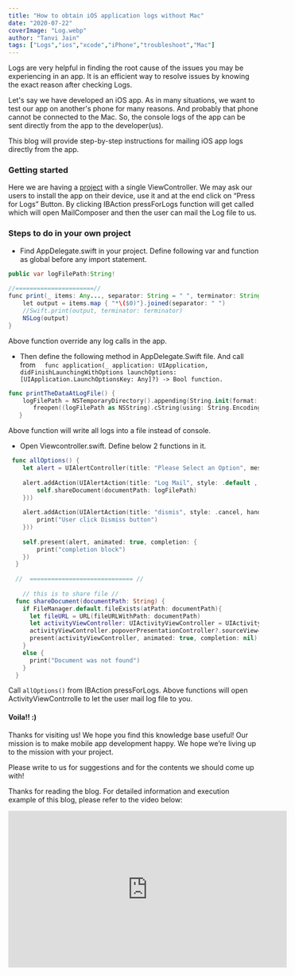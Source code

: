 ```yaml
---
title: "How to obtain iOS application logs without Mac"
date: "2020-07-22"
coverImage: "Log.webp"
author: "Tanvi Jain"
tags: ["Logs","ios","xcode","iPhone","troubleshoot","Mac"]
---
```


Logs are very helpful in finding the root cause of the issues you may be experiencing in an app. It is an efficient way to resolve issues by knowing the exact reason after checking Logs.

Let's say we have developed an iOS app. As in many situations, we want to test our app on another's phone for many reasons. And probably that phone cannot be connected to the Mac. So, the console logs of the app can be sent directly from the app to the developer(us).

This blog will provide step-by-step instructions for mailing iOS app logs directly from the app. 

### Getting started

Here we are having a [project](https://github.com/tanvijn/TestLogs/tree/master) with a single ViewController. We may ask our users to install the app on their device, use it and at the end click on “Press for Logs” Button. By clicking IBAction pressForLogs function will get called which will open MailComposer and then the user can mail the Log file to us.

### Steps to do in your own project 

- Find AppDelegate.swift in your project. Define following var and function as global before any import statement.

```java
public var logFilePath:String!
 
//======================//
func print(_ items: Any..., separator: String = " ", terminator: String = "\n") {
    let output = items.map { "*\($0)"}.joined(separator: " ")
    //Swift.print(output, terminator: terminator)
    NSLog(output)
}
```
 Above function override any log calls in the app.

- Then define the following method in AppDelegate.Swift file. And call from `  func application(_ application: UIApplication, didFinishLaunchingWithOptions launchOptions: [UIApplication.LaunchOptionsKey: Any]?) -> Bool function.`

```swift
func printTheDataAtLogFile() {
    logFilePath = NSTemporaryDirectory().appending(String.init(format: "%@.log",Bundle.main.object(forInfoDictionaryKey: "CFBundleName") as! String)) as String
       freopen((logFilePath as NSString).cString(using: String.Encoding(rawValue: String.Encoding.ascii.rawValue).rawValue)!, "a+", stderr)
   }
```
Above function will write all logs into a file instead of console.

- Open Viewcontroller.swift. Define below 2 functions in it. 
```swift
 func allOptions() {
    let alert = UIAlertController(title: "Please Select an Option", message: nil, preferredStyle: .actionSheet)
    
    alert.addAction(UIAlertAction(title: "Log Mail", style: .default , handler:{ (UIAlertAction)in
        self.shareDocument(documentPath: logFilePath)
    }))
    
    alert.addAction(UIAlertAction(title: "dismis", style: .cancel, handler:{ (UIAlertAction)in
        print("User click Dismiss button")
    }))
    
    self.present(alert, animated: true, completion: {
        print("completion block")
    })
  }
 
  //  ============================= //
 
    // this is to share file //
  func shareDocument(documentPath: String) {
    if FileManager.default.fileExists(atPath: documentPath){
      let fileURL = URL(fileURLWithPath: documentPath)
      let activityViewController: UIActivityViewController = UIActivityViewController(activityItems: [fileURL], applicationActivities: nil)
      activityViewController.popoverPresentationController?.sourceView=self.view
      present(activityViewController, animated: true, completion: nil)
    }
    else {
      print("Document was not found")
    }
  }
 ```
Call `allOptions()` from IBAction pressForLogs. Above functions will open ActivityViewContrrolle to let the user mail log file to you.

#### Voila!! :)

Thanks for visiting us! We hope you find this knowledge base useful! Our mission is to make mobile app development happy. We hope we’re living up to the mission with your project.

Please write to us for suggestions and for the contents we should come up with!

Thanks for reading the blog. For detailed information and execution example of this blog, please refer to the video below:

<iframe width="560" height="315" src="https://www.youtube.com/embed/KTnFtIvoDiI" frameborder="0" allow="accelerometer; autoplay; clipboard-write; encrypted-media; gyroscope; picture-in-picture" allowfullscreen></iframe>

